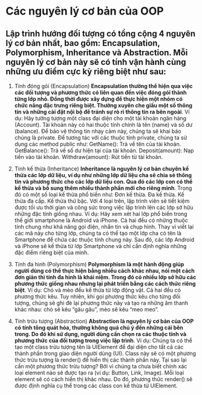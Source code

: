 # Các nguyên lý cơ bản của OOP
## Lập trình hướng đối tượng có tổng cộng 4 nguyên lý cơ bản nhất, bao gồm: Encapsulation, Polymorphism, Inheritance và Abstraction. Mỗi nguyên lý cơ bản này sẽ có tính vận hành cùng những ưu điểm cực kỳ riêng biệt như sau:

1. Tính đóng gói (Encapsulation)
__Encapsulation thường thể hiện qua việc các đối tượng và phương thức có liên quan đến việc đóng gói thành từng lớp nhỏ. Đồng thời được xây dựng để thực hiện một nhóm có chức năng đặc trưng riêng biệt. Thường xuyên che giấu một số thông tin và những cài đặt nội bộ để tránh sự rò rỉ thông tin ra bên ngoài__.
     Ví dụ: Hãy tưởng tượng một class đại diện cho một tài khoản ngân hàng (Account). Tài khoản này có hai thuộc tính chính là tên (name) và số dư (balance). Để bảo vệ thông tin nhạy cảm này, chúng ta sẽ khai báo chúng là private.
Để tương tác với các thuộc tính private, chúng ta sử dụng các method public như:
     GetName(): Trả về tên của tài khoản.
     GetBalance(): Trả về số dư hiện tại của tài khoản.
     Deposit(amount): Nạp tiền vào tài khoản.
     Withdraw(amount): Rút tiền từ tài khoản.

2. Tính kế thừa (Inheritance)
__Inheritance là nguyên lý cơ bản chuyên kế thừa các lớp dữ liệu, ví dụ như những lớp dữ liệu cha sẽ chia sẻ thông tin và phương thức cho các lớp dữ liệu con. Qua đó các lớp con có thể kế thừa và bổ sung thêm nhiều thành phần mới cho riêng mình__. Trong đó có một số loại kế thừa phổ biến như:
     Đơn kế thừa.
     Đa kế thừa.
     Kế thừa đa cấp.
     Kế thừa thứ bậc.
Với 4 loại trên, lập trình viên sẽ tiết kiệm được tối ưu thời gian và công sức trong việc lập trình lên các lớp sở hữu những đặc tính giống nhau.
     Ví dụ: Hãy xem xét hai lớp phổ biến trong thế giới smartphone là Android và iPhone. Cả hai đều có những thuộc tính chung như khả năng gọi điện, nhắn tin và chụp hình.
Thay vì viết lại các mã này cho từng lớp, chúng ta có thể tạo một lớp cha có tên là Smartphone để chứa các thuộc tính chung này. Sau đó, các lớp Android và iPhone sẽ kế thừa từ lớp Smartphone và chỉ cần định nghĩa những đặc điểm riêng biệt của mình.

3. Tính đa hình (Polymorphism)
__Polymorphism là một hành động giúp người dùng có thể thực hiện bằng nhiều cách khác nhau, nói một cách đơn giản thì tính đa hình là khái niệm. Trong đó có nhiều lớp sở hữu các phương thức giống nhau nhưng lại phát triển bằng các cách thức riêng biệt__.
     Ví dụ: Chó và mèo đều kế thừa từ lớp động vật. Cả hai đều có phương thức kêu. Tuy nhiên, khi gọi phương thức kêu cho từng đối tượng, chúng sẽ ghi đè lại phương thức này và tạo ra những âm thanh khác nhau: chó sẽ kêu “gâu gâu”, mèo sẽ kêu “meo meo”.

4. Tính trừu tượng (Abstraction)
__Abstraction là nguyên lý cơ bản của OOP có tính tổng quát hóa, thường không quá chú ý đến những cái bên trong. Do đó khi sử dụng, người dùng cần chọn ra các thuộc tính và phương thức của đối tượng trong việc lập trình__.
     Ví dụ: Chúng ta có thể tạo một class trừu tượng tên là UIElement để đại diện cho tất cả các thành phần trong giao diện người dùng (UI). Class này sẽ có một phương thức trừu tượng là render() để hiển thị các thành phần này.
     Tại sao lại cần một phương thức trừu tượng? Bởi vì chúng ta chưa biết chính xác loại element nào sẽ được tạo ra (ví dụ: Button, Link, Image). Mỗi loại element sẽ có cách hiển thị khác nhau. Do đó, phương thức render() sẽ được định nghĩa cụ thể trong các class con kế thừa từ UIElement.